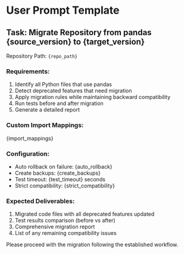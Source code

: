 # User Prompt Template

## Task: Migrate Repository from pandas {source_version} to {target_version}

Repository Path: `{repo_path}`

### Requirements:
1. Identify all Python files that use pandas
2. Detect deprecated features that need migration
3. Apply migration rules while maintaining backward compatibility
4. Run tests before and after migration
5. Generate a detailed report

### Custom Import Mappings:
{import_mappings}

### Configuration:
- Auto rollback on failure: {auto_rollback}
- Create backups: {create_backups}
- Test timeout: {test_timeout} seconds
- Strict compatibility: {strict_compatibility}

### Expected Deliverables:
1. Migrated code files with all deprecated features updated
2. Test results comparison (before vs after)
3. Comprehensive migration report
4. List of any remaining compatibility issues

Please proceed with the migration following the established workflow.